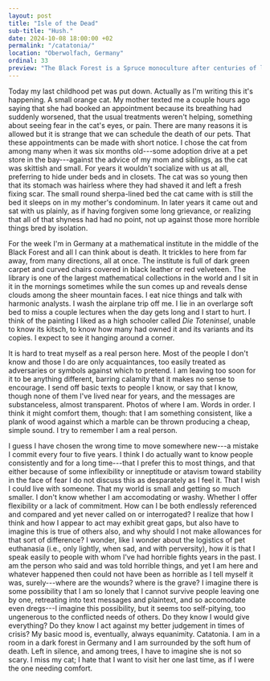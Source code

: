 ```yaml
---
layout: post
title: "Isle of the Dead"
sub-title: "Hush."
date: 2024-10-08 18:00:00 +02
permalink: "/catatonia/"
location: "Oberwolfach, Germany"
ordinal: 33
preview: "The Black Forest is a Spruce monoculture after centuries of logging."
---
```


Today my last childhood pet was put down. Actually as I'm writing this it's happening. A small orange cat. My mother texted me a couple hours ago saying that she had booked an appointment because its breathing had suddenly worsened, that the usual treatments weren't helping, something about seeing fear in the cat's eyes, or pain. There are many reasons it is allowed but it is strange that we can schedule the death of our pets. That these appointments can be made with short notice. I chose the cat from among many when it was six months old---some adoption drive at a pet store in the bay---against the advice of my mom and siblings, as the cat was skittish and small. For years it wouldn't socialize with us at all, preferring to hide under beds and in closets. The cat was so young then that its stomach was hairless where they had shaved it and left a fresh fixing scar. The small round sherpa-lined bed the cat came with is still the bed it sleeps on in my mother's condominum. In later years it came out and sat with us plainly, as if having forgiven some long grievance, or realizing that all of that shyness had had no point, not up against those more horrible things bred by isolation.

For the week I'm in Germany at a mathematical institute in the middle of the Black Forest and all I can think about is death. It trickles to here from far away, from many directions, all at once. The institute is full of dark green carpet and curved chairs covered in black leather or red velveteen. The library is one of the largest mathematical collections in the world and I sit in it in the mornings sometimes while the sun comes up and reveals dense clouds among the sheer mountain faces. I eat nice things and talk with harmonic analysts. I wash the airplane trip off me. I lie in an overlarge soft bed to miss a couple lectures when the day gets long and I start to hurt. I think of the painting I liked as a high schooler called *Die Toteninsel*, unable to know its kitsch, to know how many had owned it and its variants and its copies. I expect to see it hanging around a corner.

It is hard to treat myself as a real person here. Most of the people I don't know and those I do are only acquaintances, too easily treated as adversaries or symbols against which to pretend. I am leaving too soon for it to be anything different, barring calamity that it makes no sense to encourage. I send off basic texts to people I know, or say that I know, though none of them I've lived near for years, and the messages are substanceless, almost transparent. Photos of where I am. Words in order. I think it might comfort them, though: that I am something consistent, like a plank of wood against which a marble can be thrown producing a cheap, simple sound. I try to remember I am a real person.

I guess I have chosen the wrong time to move somewhere new---a mistake I commit every four to five years. I think I do actually want to know people consistently and for a long time---that I prefer this to most things, and that either because of some inflexibility or inneptitude or atavism toward stability in the face of fear I do not discuss this as desparately as I feel it. That I wish I could live with someone. That my world is small and getting so much smaller. I don't know whether I am accomodating or washy. Whether I offer flexibility or a lack of commitment. How can I be both endlessly referenced and compared and yet never called on or interrogated? I realize that how I think and how I appear to act may exhibit great gaps, but also have to imagine this is true of others also, and why should I not make allowances for that sort of difference? I wonder, like I wonder about the logistics of pet euthanasia (i.e., only lightly, when sad, and with perversity), how it is that I speak easily to people with whom I've had horrible fights years in the past. I am the person who said and was told horrible things, and yet I am here and whatever happened then could not have been as horrible as I tell myself it was, surely---where are the wounds? where is the grave? I imagine there is some possibility that I am so lonely that I cannot survive people leaving one by one, retreating into text messages and plaintext, and so accomodate even dregs---I imagine this possibility, but it seems too self-pitying, too ungenerous to the conflicted needs of others. Do they know I would give everything? Do they know I act against my better judgement in times of crisis? My basic mood is, eventually, always equanimity. Catatonia. I am in a room in a dark forest in Germany and I am surrounded by the soft hum of death. Left in silence, and among trees, I have to imagine she is not so scary. I miss my cat; I hate that I want to visit her one last time, as if I were the one needing comfort.
